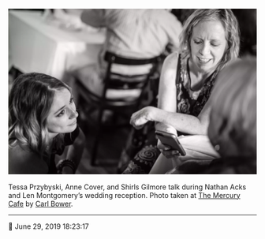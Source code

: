 ![Tessa Przybyski, Anne Cover, and Shirls Gilmore talk](assets/942d5a87899cf3cc74efbaad5524fe05.webp)

Tessa Przybyski, Anne Cover, and Shirls Gilmore talk during Nathan Acks and Len Montgomery’s wedding reception. Photo taken at [The Mercury Cafe](http://mercurycafe.com/) by [Carl Bower](http://carlbowerphotos.com/).

- - - -

<span aria-hidden="true">📅</span> June 29, 2019 18:23:17
